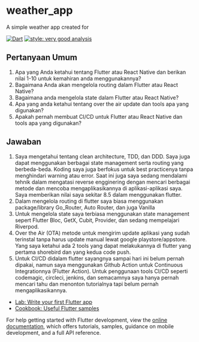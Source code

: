 # weather_app

A simple weather app created for 

[![Dart](https://github.com/andikatp/weather_app/actions/workflows/dart.yml/badge.svg)](https://github.com/andikatp/weather_app/actions/workflows/dart.yml)
[![style: very good analysis](https://img.shields.io/badge/style-very_good_analysis-B22C89.svg)](https://pub.dev/packages/very_good_analysis)

## Pertanyaan Umum

1. Apa yang Anda ketahui tentang Flutter atau React Native dan berikan nilai 1-10 untuk kemahiran anda menggunakannya?
2. Bagaimana Anda akan mengelola routing dalam Flutter atau React Native?
3. Bagaimana anda mengelola state dalam Flutter atau React Native?
4. Apa yang anda ketahui tentang over the air update dan tools apa yang digunakan?
5. Apakah pernah membuat CI/CD untuk Flutter atau React Native dan tools apa yang digunakan?

## Jawaban
1. Saya mengetahui tentang clean architecture,  TDD, dan DDD. Saya juga dapat menggunakan berbagai state management serta routing yang berbeda-beda. Koding saya juga berfokus untuk best practicenya tanpa menghindari warning atau error. Saat ini juga saya sedang mendalami tehnik dalam mengatasi reverse engginering dengan mencari berbagai metode dan mencoba mengaplikasikannya di aplikasi-aplikasi saya. Saya memberikan nilai saya sekitar 8.5 dalam menggunakan flutter.
2. Dalam mengelola routing di flutter saya biasa menggunakan package/library Go_Router, Auto Router, dan juga Vanilla
3. Untuk mengelola state saya terbiasa menggunakan state management sepert Flutter Bloc, GetX, Cubit, Provider, dan sedang mempelajari Riverpod.
4. Over the Air (OTA) metode untuk mengirim update aplikasi yang sudah terinstal tanpa harus update manual lewat google playstore/appstore. Yang saya ketahui ada 2 tools yang dapat melakukannya di flutter yang pertama shorebird dan yang kedua code push.
5. Untuk CI/CD didalam flutter sayangnya sampai hari ini belum pernah dipakai, namun saya menggunakan Github Action untuk Continuous Integrationnya (Flutter Action). Untuk penggunaan tools CI/CD seperti codemagic, circleci, jenkins, dan semacamnya saya hanya pernah mencari tahu dan menonton tutorialnya tapi belum pernah mengaplikasikannya. 

- [Lab: Write your first Flutter app](https://docs.flutter.dev/get-started/codelab)
- [Cookbook: Useful Flutter samples](https://docs.flutter.dev/cookbook)

For help getting started with Flutter development, view the
[online documentation](https://docs.flutter.dev/), which offers tutorials,
samples, guidance on mobile development, and a full API reference.
